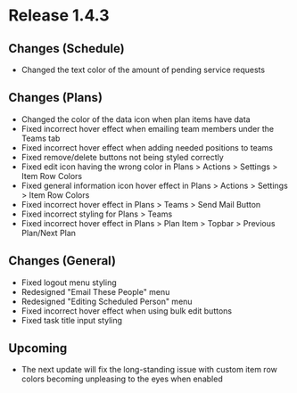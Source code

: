 # Release 1.4.3

## Changes (Schedule) 
- Changed the text color of the amount of pending service requests

## Changes (Plans)
- Changed the color of the data icon when plan items have data
- Fixed incorrect hover effect when emailing team members under the Teams tab
- Fixed incorrect hover effect when adding needed positions to teams
- Fixed remove/delete buttons not being styled correctly
- Fixed edit icon having the wrong color in Plans > Actions > Settings > Item Row Colors
- Fixed general information icon hover effect in Plans > Actions > Settings > Item Row Colors
- Fixed incorrect hover effect in Plans > Teams > Send Mail Button
- Fixed incorrect styling for Plans > Teams
- Fixed incorrect hover effect in Plans > Plan Item > Topbar > Previous Plan/Next Plan

## Changes (General)
- Fixed logout menu styling
- Redesigned "Email These People" menu
- Redesigned "Editing Scheduled Person" menu
- Fixed incorrect hover effect when using bulk edit buttons 
- Fixed task title input styling
  
## Upcoming 
- The next update will fix the long-standing issue with custom item row colors becoming unpleasing to the eyes when enabled
